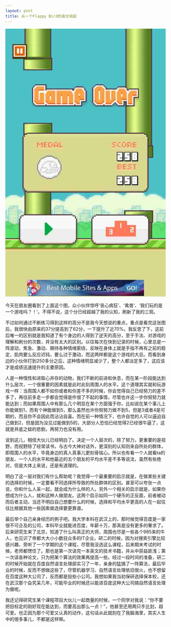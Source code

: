 ```yaml
---
layout: post
title: 从一个Flappy Bird的高分说起
---
```

<div id="topic"><img src="/images/posts/flappy-bird.jpg" alt="a high score of flappy bird"/></div>

今天在朋友圈看到了上面这个图，众小伙伴惊呼‘丧心病狂’、‘禽兽’、‘我们玩的是一个游戏吗？！’。不得不说，这个分已经超越了我的认知，刷新了我的三观。

不过如何通过不断练习得到这样的高分不是我今天想说的重点，重点是看完这张图后，我很快由原来的37分提高到了62分，一下提升了近70%。我反思了下，这前后唯一的区别就是我知道了<span id='edu'>有个身边的人得到了逆天的高分</span>，至于手法、对游戏的理解和刷分的次数，并没有太大的区别。以往每次在快到记录的时候，心里总是一阵波动，焦急、激动、期待各种情绪萦绕，反映在身体上就是手指不再有之前的稳定，肌肉要么反应迟钝，要么过于激动，而这两样都是这个游戏的大忌。而看到身边的小伙伴打到250多分之后，这种情绪明显减少了，整个人都淡定多了，这应该才是成绩迅速提升的主要原因。

人是一种<span id='edu'>惰性</span>和<span id='edu'>进取心</span>并存的动物，我们不断的前进和休息，而在某一阶段能达到什么层次，一个很重要的因素就是<span id='edu'>此时此刻周围人的水平</span>。这个道理其实就和玩游戏一样：当周围人都不如你或者和你差不多的时候，你会觉得自己已经努力的差不多了，再往前多走一步都会觉得是件很了不起的事情，尽管也许这一步你努努力就能达到；而如果周围人中有那么几个明显在某个方面强于你，比如说在某个事儿上你能做到1，而有个神能做到5，那么虽然也许你努努力做不到5，但是3或者4是可期的，而且你不会因此而沾沾自喜。而在前一种情况下，也许自觉的人可以逼迫自己做到2，但是因为没见过能做到5的，大部分人恐怕已经觉得2已经很牛逼了，这就是井底之蛙的悲剧，<span id='edu'>再努力也没有用</span>。

说到这儿，相信大伙儿已经明白了。决定一个人层次的，除了努力，更重要的是<span id='edu'>视野</span>，而视野除了经常读书，与古今大神对话外，更深刻的认知则来自所处的群体，即周围人的水平，毕竟身边的真人真事儿更刻骨铭心。所以也有<span id='edu'>看一个人就看ta的朋友</span>、<span id='edu'>一个人的水平和他最近的五个朋友的平均水平差不多</span>等说法，虽然有些绝对，但是大体上来说，还是有道理的。

明白了这一层对我们有什么帮助呢？我觉得一个最重要的启示就是，<span id='edu'>在做某些关键的选择的时候，一定要看不同选择所导致的所处群体的区别</span>。甚至可以夸张一点说，你和什么人呆一起，就会成为什么样的人。另外一个相关的启示就是，<span id='edu'>如果你想成为什么人，就和这种人做朋友</span>。这两个启示如同一个硬币的正反面，前者被动而后者主动，当还不明白自己想要什么的时候，<span id='edu'>选择和平均水平更高的人在一起</span>往往比根据其他一些因素做选择要更靠谱。

最后举个自己亲身经历的例子吧。我大学本科在武汉上的，那时候觉得百度是一家很不可企及的公司，本科毕业就能进百度，年薪十万，那真是没有更多的奢求了。后来研究生来了北京，知道了什么叫真正的大师，周围也尽是一些各个985来的牛人，也见识了帝都大大小小数目众多的IT企业。研二的时候，因为对搜索引擎比较感兴趣，旁听了一个学期的这个课程，尽管我没选这么课程，后来期末考试的时候，老师都愣住了。那也是第一次读完一本英文的技术书籍，并从中获益匪浅；第一次读各种论文，只为把某个算法的效果再提高一些。经过一段时间的准备，研二的时候开始就在百度自然语言处理部实习了一年，亲身的猛搞了一阵算法，最后毕业的时候，反而不想做这些了，尽管机器学习、自然语言处理依旧很火，也不想留在百度这种大公司了，反而都是投些小公司。我想如果我当初保研选择保本校，还在武汉那个旮旯呆几年，可能毕业的时候还以能进百度这种大公司搞自然语言处理为傲呢。

我还记得研究生某个课程项目大伙儿一起商量的时候，一个同学对我说：“<span id='edu'>你不要把目标定的刚好现在能达到，而要高出那么一点！</span>”，他甚至还用两只手比划，超可爱。也正因为那个可爱又认真的动作，这句话从此就刻在了我脑海里，其实人生中的很多事儿，不都是这样嘛。
